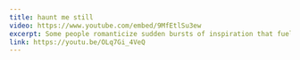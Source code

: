 ```yaml
---
title: haunt me still
video: https://www.youtube.com/embed/9MfEtlSu3ew
excerpt: Some people romanticize sudden bursts of inspiration that fuel songs, poems, or even book (think [On the Road](https://en.wikipedia.org/wiki/On_the_Road){:target="_blank"}). However, I'm a big believer in working hard at one's craft to produce the best work (in both art and science). Rewrite! Workshop! Edit! Optimize! This recording is an exception. I wrote and did a live recording of this song in one night and am still happy with how it came out.
link: https://youtu.be/OLq7Gi_4VeQ
---
```

